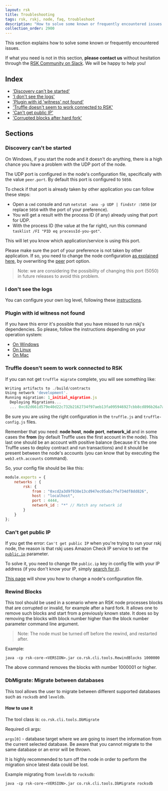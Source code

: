 ```yaml
---
layout: rsk
title: Troubleshooting
tags: rsk, rskj, node, faq, troubleshoot
description: "How to solve some known or frequently encountered issues when working with RSKj"
collection_order: 2900
---
```


This section explains how to solve some known or frequently encountered issues.

If what you need is not in this section, **please contact us** without hesitation through the [RSK Community on Slack](/slack/). We will be happy to help you!

## Index

- ['Discovery can't be started'](#discovery-cant-be-started)
- ['I don't see the logs'](#i-dont-see-the-logs)
- ['Plugin with id 'witness' not found'](#plugin-with-id-witness-not-found)
- ['Truffle doesn't seem to work connected to RSK'](#truffle-doesnt-seem-to-work-connected-to-rsk)
- ['Can't get public IP'](#cant-get-public-ip)
- ['Corrupted blocks after hard fork'](#rewind-blocks)

## Sections

### Discovery can't be started

On Windows, if you start the node and it doesn't do anything, there is a high chance you have a problem with the UDP port of the node.

The UDP port is configured in the node's configuration file, specifically with the value `peer.port`. By default this port is configured to `5050`.

To check if that port is already taken by other application you can follow these steps:

* Open a `cmd` console and run `netstat -ano -p UDP | findstr :5050` (or replace `5050` with the port of your preference).
* You will get a result with the process ID (if any) already using that port for UDP.
* With the process ID (the value at the far right), run this command `tasklist /FI "PID eq processId-you-got"`.

This will let you know which application/service is using this port.

Please make sure the port of your preference is not taken by other application. If so, you need to change the node configuration [as explained here](/rsk/node/configure/#setting-your-own-config-preferences), by overwriting the [peer](/rsk/node/configure/reference/#peer) port option.

> Note: we are considering the possibility of changing this port (5050) in future releases to avoid this problem.

### I don't see the logs

You can configure your own log level, following these [instructions](/rsk/node/configure/verbosity).

### Plugin with id witness not found

If you have this error it's possible that you have missed to run rskj's dependencies.
So please, follow the instructions depending on your operation system:

- [On Windows](/rsk/node/contribute/windows)
- [On Linux](/rsk/node/contribute/linux)
- [On Mac](/rsk/node/contribute/macos)

### Truffle doesn't seem to work connected to RSK

If you can not get `truffle migrate` complete, you will see something like:

```javascript
Writing artifacts to ./build/contracts
Using network 'development'.
Running migration: 1_initial_migration.js
  Deploying Migrations...
  ... 0xc82d661d579e40d22c732b2162734f97aeb13fa095946927cbb8cd896b26a7a3
```

Be sure you are using the right configuration in the `truffle.js` and `truffle-config.js` files.

Remember that you need: **node host**, **node port**, **network_id** and in some cases the **from** (by default Truffle uses the first account in the node). This last one should be an account with positive balance (because it's the one Truffle uses to deploy contract and run transactions) and it should be present between the node's accounts (you can know that by executing the `web3.eth.accounts` command).

So, your config file should be like this:

``` javascript
module.exports = {
    networks : {
        rsk: {
            from : "0xcd2a3d9f938e13cd947ec05abc7fe734df8dd826",
            host : "localhost",
            port : 4444,
            network_id : "*" // Match any network id
        }
    }
};
```

### Can't get public IP

If you get the error:
`Can't get public IP` when you're trying to run your rskj node, the reason is that rskj uses Amazon Check IP service to set the [`public.ip`](/rsk/node/configure/reference/#publicip) parameter.

To solve it, you need to change the `public.ip` key in config file with your IP address (if you don't know your IP, simply [search for it](https://www.google.com/search?q=what's+my+IP+address)).

[This page](/rsk/node/configure) will show you how to change a node's configuration file.

### Rewind Blocks

This tool should be used in a scenario where an RSK node processes blocks that are corrupted or invalid, for example after a hard fork. It allows one to remove such blocks and start from a previously known state. It does so by removing the blocks with block number higher than the block number parameter command line argument.

> Note: The node must be turned off before the rewind, and restarted after.

Example:

`java -cp rsk-core-<VERSION>.jar co.rsk.cli.tools.RewindBlocks 1000000`

The above command removes the blocks with number 1000001 or higher.

### DbMigrate: Migrate between databases

This tool allows the user to migrate between different supported databases such as `rocksdb` and `leveldb`. 

#### How to use it

The tool class is: `co.rsk.cli.tools.DbMigrate`

Required cli args:

`args[0]` - database target where we are going to insert the information from the current selected database.
Be aware that you cannot migrate to the same database or an error will be thrown.

It is highly recommended to turn off the node in order to perform the migration since latest data could be lost.

Example migrating from `leveldb` to `rocksdb`:

`java -cp rsk-core-<VERSION>.jar co.rsk.cli.tools.DbMigrate rocksdb`
